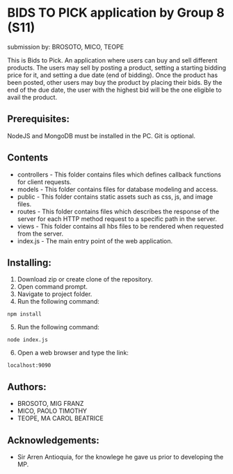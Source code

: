 # BIDS TO PICK application by Group 8 (S11)
submission by: BROSOTO, MICO, TEOPE <br>

This is Bids to Pick. An application where users can buy and sell different products. The users may sell by posting a product, setting a starting bidding price for it, and setting a due date (end of bidding). Once the product has been posted, other users may buy the product by placing their bids. By the end of the due date, the user with the highest bid will be the one eligible to avail the product. 

## Prerequisites:
NodeJS and MongoDB must be installed in the PC. Git is optional.

## Contents
* controllers - This folder contains files which defines callback functions for client requests.
* models - This folder contains files for database modeling and access.
* public - This folder contains static assets such as css, js, and image files.
* routes - This folder contains files which describes the response of the server for each HTTP method request to a specific path in the server.
* views - This folder contains all hbs files to be rendered when requested from the server.
* index.js - The main entry point of the web application.

## Installing:
1. Download zip or create clone of the repository.
2. Open command prompt.
3. Navigate to project folder.
4. Run the following command:
```
npm install
```
5. Run the following command:
```
node index.js
```
6. Open a web browser and type the link:
```
localhost:9090
```

## Authors:
* BROSOTO, MIG FRANZ
* MICO, PAOLO TIMOTHY
* TEOPE, MA CAROL BEATRICE

## Acknowledgements:
* Sir Arren Antioquia, for the knowlege he gave us prior to developing the MP.
